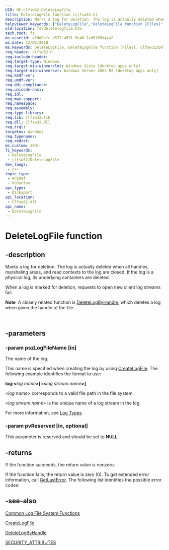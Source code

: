 ```yaml
---
UID: NF:clfsw32.DeleteLogFile
title: DeleteLogFile function (clfsw32.h)
description: Marks a log for deletion. The log is actually deleted when all handles, marshaling areas, and read contexts to the log are closed. If the log is a physical log, its underlying containers are deleted.
helpviewer_keywords: ["DeleteLogFile","DeleteLogFile function [Files]","clfsw32/DeleteLogFile","fs.deletelogfile"]
old-location: fs\deletelogfile.htm
tech.root: fs
ms.assetid: a7dd8efc-b572-4591-9e46-1cd5105d4ca2
ms.date: 12/05/2018
ms.keywords: DeleteLogFile, DeleteLogFile function [Files], clfsw32/DeleteLogFile, fs.deletelogfile
req.header: clfsw32.h
req.include-header: 
req.target-type: Windows
req.target-min-winverclnt: Windows Vista [desktop apps only]
req.target-min-winversvr: Windows Server 2003 R2 [desktop apps only]
req.kmdf-ver: 
req.umdf-ver: 
req.ddi-compliance: 
req.unicode-ansi: 
req.idl: 
req.max-support: 
req.namespace: 
req.assembly: 
req.type-library: 
req.lib: Clfsw32.lib
req.dll: Clfsw32.dll
req.irql: 
targetos: Windows
req.typenames: 
req.redist: 
ms.custom: 19H1
f1_keywords:
 - DeleteLogFile
 - clfsw32/DeleteLogFile
dev_langs:
 - c++
topic_type:
 - APIRef
 - kbSyntax
api_type:
 - DllExport
api_location:
 - Clfsw32.dll
api_name:
 - DeleteLogFile
---
```


# DeleteLogFile function


## -description

Marks a log for deletion. The log is actually deleted when all handles, marshaling areas, and read contexts to the log are closed.  If the log is a physical log, its underlying containers are deleted.

When a log is marked for deletion, requests to open new client log streams fail. <div class="alert"><b>Note</b>  A closely related function is <a href="https://docs.microsoft.com/windows/desktop/api/clfsw32/nf-clfsw32-deletelogbyhandle">DeleteLogByHandle</a>, which deletes a log when given the handle of the file.</div>
<div> </div>

## -parameters

### -param pszLogFileName [in]

The name of the log. 

This  name is specified when creating the log  by using  <a href="https://docs.microsoft.com/windows/desktop/api/clfsw32/nf-clfsw32-createlogfile">CreateLogFile</a>. The following example identifies the format  to use:

<b>log:&lt;</b><i>log name</i><b>&gt;[::&lt;</b><i>log stream name</i><b>&gt;]</b>

&lt;<i>log  name</i>&gt; corresponds to a valid file path in the  file system.

&lt;<i>log stream name</i>&gt; is the unique name of a log stream in the log.

  For more information, see <a href="https://docs.microsoft.com/previous-versions/windows/desktop/clfs/log-types">Log Types</a>.

### -param pvReserved [in, optional]

This parameter is reserved and should be set to <b>NULL</b>.

## -returns

If the function succeeds, the return value is nonzero.
						

If the function fails, the return value is zero (0). To get extended error information, call 
<a href="https://docs.microsoft.com/windows/desktop/api/errhandlingapi/nf-errhandlingapi-getlasterror">GetLastError</a>. The following list identifies the  possible error codes:

## -see-also

<a href="https://docs.microsoft.com/previous-versions/windows/desktop/clfs/common-log-file-system-functions">Common Log File System Functions</a>



<a href="https://docs.microsoft.com/windows/desktop/api/clfsw32/nf-clfsw32-createlogfile">CreateLogFile</a>



<a href="https://docs.microsoft.com/windows/desktop/api/clfsw32/nf-clfsw32-deletelogbyhandle">DeleteLogByHandle</a>



<a href="https://docs.microsoft.com/previous-versions/windows/desktop/legacy/aa379560(v=vs.85)">SECURITY_ATTRIBUTES</a>

